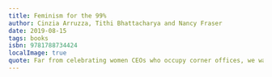 ```yaml
---
title: Feminism for the 99%
author: Cinzia Arruzza, Tithi Bhattacharya and Nancy Fraser
date: 2019-08-15
tags: books
isbn: 9781788734424
localImage: true
quote: Far from celebrating women CEOs who occupy corner offices, we want to get rid of CEOs and corner offices.
---
```


